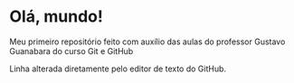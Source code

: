 # Olá, mundo!
Meu primeiro repositório feito com auxílio das aulas do professor Gustavo Guanabara do curso Git e GitHub

Linha alterada diretamente pelo editor de texto do GitHub.
 
